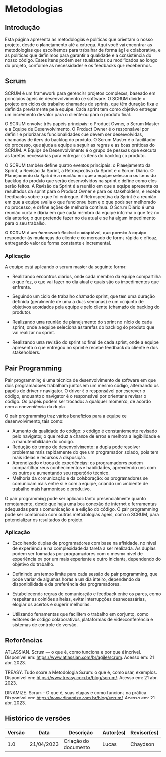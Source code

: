# Metodologias

## Introdução
Esta página apresenta as metodologias e políticas que orientam o nosso projeto, desde o planejamento até a entrega. Aqui você vai encontrar as metodologias que escolhemos para trabalhar de forma ágil e colaborativa, e as políticas que definimos para garantir a qualidade e a consistência do nosso código. Esses itens podem ser atualizados ou modificados ao longo do projeto, conforme as necessidades e os feedbacks que recebermos.

## Scrum

SCRUM é um framework para gerenciar projetos complexos, baseado em princípios ágeis de desenvolvimento de software. O SCRUM divide o projeto em ciclos de trabalho chamados de sprints, que têm duração fixa e definida previamente pela equipe. Cada sprint tem como objetivo entregar um incremento de valor para o cliente ou para o produto final.

O SCRUM envolve três papéis principais: o Product Owner, o Scrum Master e a Equipe de Desenvolvimento. O Product Owner é o responsável por definir e priorizar as funcionalidades que devem ser desenvolvidas, chamadas de itens do backlog do produto. O Scrum Master é o facilitador do processo, que ajuda a equipe a seguir as regras e as boas práticas do SCRUM. A Equipe de Desenvolvimento é o grupo de pessoas que executa as tarefas necessárias para entregar os itens do backlog do produto.

O SCRUM também define quatro eventos principais: o Planejamento da Sprint, a Revisão da Sprint, a Retrospectiva da Sprint e o Scrum Diário. O Planejamento da Sprint é a reunião em que a equipe seleciona os itens do backlog do produto que serão desenvolvidos na sprint e define como eles serão feitos. A Revisão da Sprint é a reunião em que a equipe apresenta os resultados da sprint para o Product Owner e para os stakeholders, e recebe feedbacks sobre o que foi entregue. A Retrospectiva da Sprint é a reunião em que a equipe avalia o que funcionou bem e o que pode ser melhorado no processo, e define ações de melhoria contínua. O Scrum Diário é uma reunião curta e diária em que cada membro da equipe informa o que fez no dia anterior, o que pretende fazer no dia atual e se há algum impedimento para o seu trabalho.

O SCRUM é um framework flexível e adaptável, que permite à equipe responder às mudanças do cliente e do mercado de forma rápida e eficaz, entregando valor de forma constante e incremental.

### Aplicação

A equipe está aplicando o scrum master da seguinte forma:

- Realizando encontros diários, onde cada membro da equipe compartilha o que fez, o que vai fazer no dia atual e quais são os impedimentos que enfrenta.

- Seguindo um ciclo de trabalho chamado sprint, que tem uma duração definida (geralmente de uma a duas semanas) e um conjunto de objetivos acordados pela equipe e pelo cliente (chamado de backlog do produto).

- Realizando uma reunião de planejamento do sprint no início de cada sprint, onde a equipe seleciona as tarefas do backlog do produto que vai realizar no sprint.

- Realizando uma revisão do sprint no final de cada sprint, onde a equipe apresenta o que entregou no sprint e recebe feedback do cliente e dos stakeholders.

## Pair Programming

Pair programming é uma técnica de desenvolvimento de software em que dois programadores trabalham juntos em um mesmo código, alternando os papéis de driver e navigator. O driver é o responsável por escrever o código, enquanto o navigator é o responsável por orientar e revisar o código. Os papéis podem ser trocados a qualquer momento, de acordo com a conveniência da dupla.

O pair programming traz vários benefícios para a equipe de desenvolvimento, tais como:

- Aumento da qualidade do código: o código é constantemente revisado pelo navigator, o que reduz a chance de erros e melhora a legibilidade e a manutenibilidade do código.
- Redução do tempo de desenvolvimento: a dupla pode resolver problemas mais rapidamente do que um programador isolado, pois tem mais ideias e recursos à disposição.
- Aprendizado e troca de experiências: os programadores podem compartilhar seus conhecimentos e habilidades, aprendendo uns com os outros e aumentando seu repertório técnico.
- Melhoria da comunicação e da colaboração: os programadores se comunicam mais entre si e com a equipe, criando um ambiente de trabalho mais harmonioso e produtivo.

O pair programming pode ser aplicado tanto presencialmente quanto remotamente, desde que haja uma boa conexão de internet e ferramentas adequadas para a comunicação e a edição do código. O pair programming pode ser combinado com outras metodologias ágeis, como o SCRUM, para potencializar os resultados do projeto.

### Aplicação

- Escolhendo duplas de programadores com base na afinidade, no nível de experiência e na complexidade da tarefa a ser realizada. As duplas podem ser formadas por programadores com o mesmo nível de experiência ou por um mais experiente e outro iniciante, dependendo do objetivo do trabalho.

- Definindo um tempo limite para cada sessão de pair programming, que pode variar de algumas horas a um dia inteiro, dependendo da disponibilidade e da preferência dos programadores.

- Estabelecendo regras de comunicação e feedback entre os pares, como respeitar as opiniões alheias, evitar interrupções desnecessárias, elogiar os acertos e sugerir melhorias.

- Utilizando ferramentas que facilitem o trabalho em conjunto, como editores de código colaborativos, plataformas de videoconferência e sistemas de controle de versão.

## Referências

ATLASSIAN. Scrum — o que é, como funciona e por que é incrível. Disponível em: <https://www.atlassian.com/br/agile/scrum>. Acesso em: 21 abr. 2023.

TREASY. Tudo sobre a Metodologia Scrum: o que é, como usar, exemplos. Disponível em: <https://www.treasy.com.br/blog/scrum/>. Acesso em: 21 abr. 2023.

DINAMIZE. Scrum – O que é, suas etapas e como funciona na prática. Disponível em: <https://www.dinamize.com.br/blog/scrum/>. Acesso em: 21 abr. 2023.

## Histórico de versões

| Versão | Data       | Descrição                            | Autor(es) | Revisor(es)    |
| ------- | ---------- | -------------------------------------- | --------- | -------------- |
| 1.0     | 21/04/2023 | Criação do documento            | Lucas  | Chaydson            |